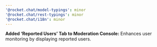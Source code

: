 ```yaml
---
'@rocket.chat/model-typings': minor
'@rocket.chat/rest-typings': minor
'@rocket.chat/i18n': minor
---
```


**Added ‘Reported Users’ Tab to Moderation Console:** Enhances user monitoring by displaying reported users.
